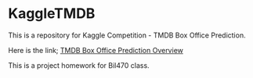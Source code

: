 # KaggleTMDB

This is a repository for Kaggle Competition - TMDB Box Office Prediction. 

Here is the link; 
[TMDB Box Office Prediction Overview](https://www.kaggle.com/c/tmdb-box-office-prediction)

This is a project homework for Bil470 class.
